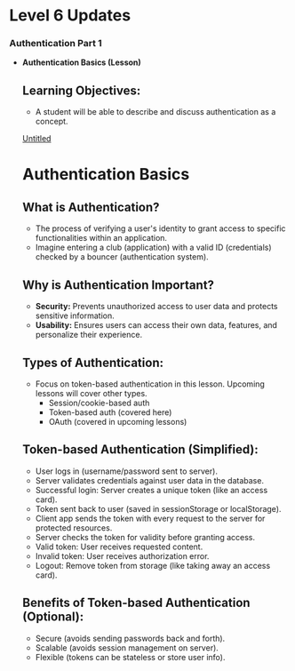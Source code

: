 # Level 6 Updates

### Authentication Part 1

- **Authentication Basics (Lesson)**
    
    ## Learning Objectives:
    
    - A student will be able to describe and discuss authentication as a concept.
    
    [Untitled](https://prod-files-secure.s3.us-west-2.amazonaws.com/6aef2f33-de49-4357-824c-927199bca931/baf65d10-0088-4357-95f8-dbd4d4e3215d/Untitled.mp4)
    
    # Authentication Basics
    
    ## **What is Authentication?**
    
    - The process of verifying a user's identity to grant access to specific functionalities within an application.
    - Imagine entering a club (application) with a valid ID (credentials) checked by a bouncer (authentication system).
    
    ## **Why is Authentication Important?**
    
    - **Security:** Prevents unauthorized access to user data and protects sensitive information.
    - **Usability:** Ensures users can access their own data, features, and personalize their experience.
    
    ## **Types of Authentication:**
    
    - Focus on token-based authentication in this lesson. Upcoming lessons will cover other types.
        - Session/cookie-based auth
        - Token-based auth (covered here)
        - OAuth (covered in upcoming lessons)
    
    ## **Token-based Authentication (Simplified):**
    
    - User logs in (username/password sent to server).
    - Server validates credentials against user data in the database.
    - Successful login: Server creates a unique token (like an access card).
    - Token sent back to user (saved in sessionStorage or localStorage).
    - Client app sends the token with every request to the server for protected resources.
    - Server checks the token for validity before granting access.
    - Valid token: User receives requested content.
    - Invalid token: User receives authorization error.
    - Logout: Remove token from storage (like taking away an access card).
    
    ## **Benefits of Token-based Authentication (Optional):**
    
    - Secure (avoids sending passwords back and forth).
    - Scalable (avoids session management on server).
    - Flexible (tokens can be stateless or store user info).